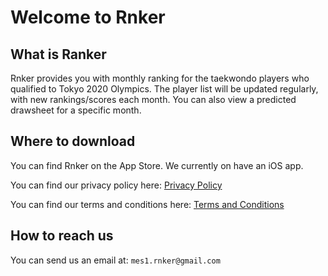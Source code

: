 # Welcome to Rnker

## What is Ranker
Rnker provides you with monthly ranking for the taekwondo players who qualified to Tokyo 2020 Olympics. The player list will be updated regularly, with new rankings/scores each month. You can also view a predicted drawsheet for a specific month.

## Where to download
You can find Rnker on the App Store.
We currently on have an iOS app.

You can find our privacy policy here:
[Privacy Policy](https://github.com/rnker/Rnker/blob/master/Rnker%20-%20Privacy%20Policy.pdf)

You can find our terms and conditions here:
[Terms and Conditions](https://github.com/rnker/Rnker/blob/master/Rnker%20-%20Terms%20and%20conditions.pdf)

## How to reach us
You can send us an email at:
`mes1.rnker@gmail.com`